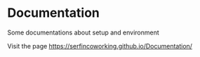 # Documentation
Some documentations about setup and environment 

Visit the page https://serfincoworking.github.io/Documentation/
